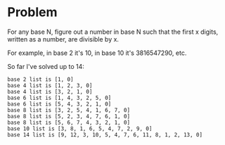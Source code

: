 # Problem

For any base N, figure out a number in base N such that the first x digits, written as a number, are divisible by x.

For example, in base 2 it's 10, in base 10 it's 3816547290, etc.

So far I've solved up to 14:

    base 2 list is [1, 0]
    base 4 list is [1, 2, 3, 0]
    base 4 list is [3, 2, 1, 0]
    base 6 list is [1, 4, 3, 2, 5, 0]
    base 6 list is [5, 4, 3, 2, 1, 0]
    base 8 list is [3, 2, 5, 4, 1, 6, 7, 0]
    base 8 list is [5, 2, 3, 4, 7, 6, 1, 0]
    base 8 list is [5, 6, 7, 4, 3, 2, 1, 0]
    base 10 list is [3, 8, 1, 6, 5, 4, 7, 2, 9, 0]
    base 14 list is [9, 12, 3, 10, 5, 4, 7, 6, 11, 8, 1, 2, 13, 0]
